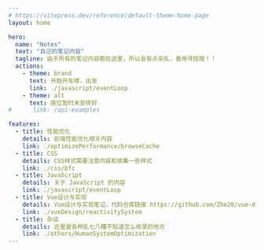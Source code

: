 ```yaml
---
# https://vitepress.dev/reference/default-theme-home-page
layout: home

hero:
  name: "Notes"
  text: "自己的笔记内容"
  tagline: 由于所有的笔记内容都在这里，所以会有点杂乱，善用寻找哦！！
  actions:
    - theme: brand
      text: 开始开车喽，出发
      link: ./javascript/eventLoop
    - theme: alt
      text: 座位暂时未安排好
#      link: /api-examples

features:
  - title: 性能优化
    details: 前端性能优化相关内容
    link: ./optimizePerformance/browseCache
  - title: CSS
    details: CSS样式需要注意内容和收集一些样式
    link: ./css/bfc
  - title: JavaScript
    details: 关于 JavaScript 的内容
    link: ./javascript/eventLoop
  - title: Vue设计与实现
    details: Vue设计与实现笔记，代码仓库链接 https://github.com/Zhe28/vue-design
    link: ./vueDesign/reactivitySystem
  - title: 杂谈
    details: 这里是各种乱七八糟不知道怎么收录的地方
    link: ./others/HumanSystemOptimization
---
```

